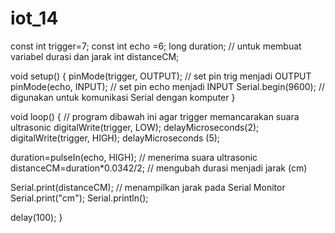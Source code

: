 # iot_14
const int trigger=7; const int echo =6; long duration; // untuk membuat variabel durasi dan jarak int distanceCM;

void setup() {
pinMode(trigger, OUTPUT); // set pin trig menjadi OUTPUT pinMode(echo, INPUT); // set pin echo menjadi INPUT Serial.begin(9600); // digunakan untuk komunikasi Serial dengan komputer }

void loop() { // program dibawah ini agar trigger memancarakan suara ultrasonic digitalWrite(trigger, LOW); delayMicroseconds(2); digitalWrite(trigger, HIGH); delayMicroseconds (5);

duration=pulseIn(echo, HIGH); // menerima suara ultrasonic distanceCM=duration*0.0342/2; // mengubah durasi menjadi jarak (cm)

Serial.print(distanceCM); // menampilkan jarak pada Serial Monitor Serial.print("cm"); Serial.println();

delay(100); }
